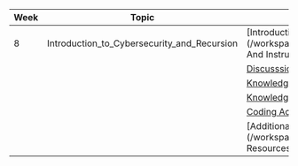 | Week | Topic             | Activity & Assignment          |
|------|-------------------|--------------------------------|
| 8    | Introduction_to_Cybersecurity_and_Recursion | [Introduction](/workspaces/Web_development_JS/Week_9/Introduction And Instructions.pdf)                   |
|      |                   | [Discusssions]()                   |
|      |                   | [Knowledge Check 8.1](https://docs.google.com/forms/d/e/1FAIpQLSdKyJIIujuscUNXF8pzBG9BFCgguf3NwIvOy8E71nQr8avt8g/viewform)           |
|      |                   | [Knowledge Check 8.2](https://docs.google.com/forms/d/e/1FAIpQLSeC8tqyhY-f5TvqIshA2GBZGRFrTN6vlOt9E4qNBnGpPOJGDQ/viewform)           |
|      |                   | [Coding Activity and Assignment](https://classroom.github.com/a/aZAqA0QN) |
|      |                   | [Additional Resources](/workspaces/Web_development_JS/Week_9/Additional Resources.pdf)           |
